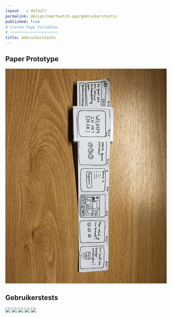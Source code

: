 ```yaml
---
layout   : default
permalink: design/smartwatch-app/gebruikerstests/
published: true
# Custom Page Variables
# ─────────────────────
title: Gebruikerstests
---
```


Paper Prototype
---------------

<img src="../../../img/34072646_1003652399808922_6897091803720187904_n.jpg">

Gebruikerstests
---------------

<img src="../../../img/34038782_1004226719751490_5359209481269936128_n.jpg">
<img src="../../../img/34064649_1004227276418101_6388342851515711488_n.jpg">
<img src="../../../img/34119740_1004227273084768_6255449240458231808_n.jpg">
<img src="../../../img/34191052_1004227303084765_368999911917617152_n.jpg">
<img src="../../../img/34193734_1004226753084820_5701103528164982784_n.jpg">